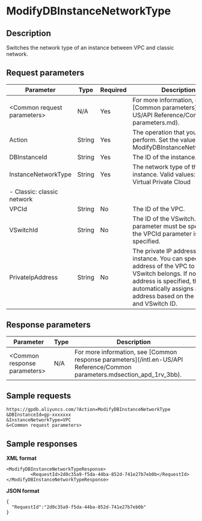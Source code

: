 # ModifyDBInstanceNetworkType

## Description

Switches the network type of an instance between VPC and classic network.

## Request parameters

|Parameter|Type|Required|Description|
|---------|----|--------|-----------|
|<Common request parameters\>|N/A|Yes|For more information, see [Common parameters](/intl.en-US/API Reference/Common parameters.md).|
|Action|String|Yes|The operation that you want to perform. Set the value to ModifyDBInstanceNetworkType.|
|DBInstanceId|String|Yes|The ID of the instance.|
|InstanceNetworkType|String|Yes|The network type of the instance. Valid values:-   VPC: Virtual Private Cloud
-   Classic: classic network |
|VPCId|String|No|The ID of the VPC.|
|VSwitchId|String|No|The ID of the VSwitch. This parameter must be specified if the VPCId parameter is specified.|
|PrivateIpAddress|String|No|The private IP address of the instance. You can specify an IP address of the VPC to which the VSwitch belongs. If no IP address is specified, the system automatically assigns an IP address based on the VPC ID and VSwitch ID.|

## Response parameters

|Parameter|Type|Description|
|---------|----|-----------|
|<Common response parameters\>|N/A|For more information, see [Common response parameters](/intl.en-US/API Reference/Common parameters.mdsection_apd_1rv_3bb).|

## Sample requests

```
https://gpdb.aliyuncs.com/?Action=ModifyDBInstanceNetworkType
&DBInstanceId=gp-xxxxxxx
&InstanceNetworkType=VPC
&<Common request parameters>
```

## Sample responses

**XML format**

```
<ModifyDBInstanceNetworkTypeResponse>
         <RequestId>2d0c35a9-f5da-44ba-852d-741e27b7eb0b</RequestId>
</ModifyDBInstanceNetworkTypeResponse>
```

**JSON format**

```
{
  "RequestId":"2d0c35a9-f5da-44ba-852d-741e27b7eb0b"
}
```


